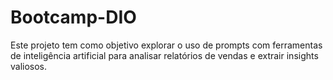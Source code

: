 # Bootcamp-DIO
Este projeto tem como objetivo explorar o uso de prompts com ferramentas de inteligência artificial para analisar relatórios de vendas e extrair insights valiosos. 
